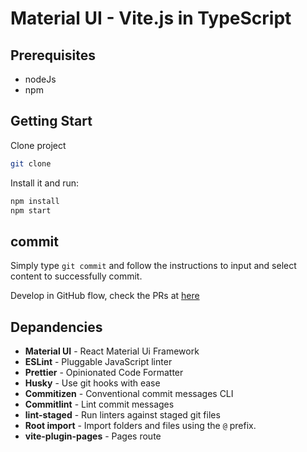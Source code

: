 # Material UI - Vite.js in TypeScript

## Prerequisites

- nodeJs
- npm

## Getting Start

Clone project

```sh
git clone
```

Install it and run:

```sh
npm install
npm start
```

## commit

Simply type `git commit` and follow the instructions to input and select content to successfully commit.

Develop in GitHub flow, check the PRs at [here](https://github.com/haohow123/react-vite/pulls?q=is%3Apr+is%3Aclosed)

## Depandencies

- **Material UI** - React Material Ui Framework
- **ESLint** - Pluggable JavaScript linter
- **Prettier** - Opinionated Code Formatter
- **Husky** - Use git hooks with ease
- **Commitizen** - Conventional commit messages CLI
- **Commitlint** - Lint commit messages
- **lint-staged** - Run linters against staged git files
- **Root import** - Import folders and files using the `@` prefix.
- **vite-plugin-pages** - Pages route
